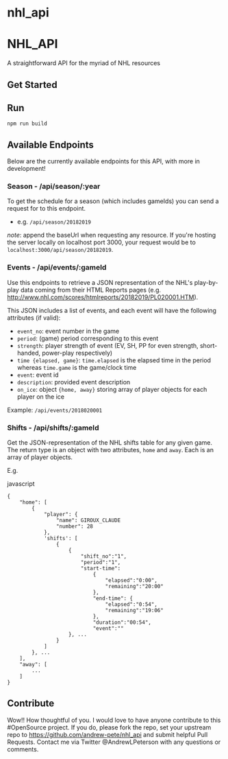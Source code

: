 # nhl_api
# NHL_API
A straightforward API for the myriad of NHL resources

## Get Started

## Run
`npm run build`

## Available Endpoints
Below are the currently available endpoints for this API, with more in development!

### Season - /api/season/:year
To get the schedule for a season (which includes gameIds) you can send a request for to this endpoint.
- e.g. `/api/season/20182019`

_note_: append the baseUrl when requesting any resource. If you're hosting the server locally on localhost port 3000, your request would be to `localhost:3000/api/season/20182019`.

### Events - /api/events/:gameId
Use this endpoints to retrieve a JSON representation of the NHL's play-by-play data coming from their HTML Reports pages (e.g. http://www.nhl.com/scores/htmlreports/20182019/PL020001.HTM).

This JSON includes a list of events, and each event will have the following attributes (if valid):
- `event_no`: event number in the game
- `period`: (game) period corresponding to this event
- `strength`: player strength of event (EV, SH, PP for even strength, short-handed, power-play respectively)
- `time {elapsed, game}`: `time.elapsed` is the elapsed time in the period whereas `time.game` is the game/clock time
- `event`: event id
- `description`: provided event description
- `on_ice`: object `{home, away}` storing array of player objects for each player on the ice

Example: `/api/events/2018020001`

### Shifts - /api/shifts/:gameId
Get the JSON-representation of the NHL shifts table for any given game. The return type is an object with two attributes, `home` and `away`. Each is an array of player objects.

E.g.

javascript
```
{
    "home": [
        {
            "player": {
                "name": GIROUX_CLAUDE
                "number": 28
            },
            'shifts': [
                {
                    {
                        "shift_no":"1",
                        "period":"1",
                        "start-time":
                            {
                                "elapsed":"0:00",
                                "remaining":"20:00"
                            },
                            "end-time": {
                                "elapsed":"0:54",
                                "remaining":"19:06"
                            },
                            "duration":"00:54",
                            "event":""
                    }, ...
                }
            ]
        }, ...
    ],
    "away": [
        ...
    ]
}
```

## Contribute

Wow!! How thoughtful of you. I would love to have anyone contribute to this #OpenSource project. If you do, please fork the repo, set your upstream repo to https://github.com/andrew-pete/nhl_api and submit helpful Pull Requests. Contact me via Twitter @AndrewLPeterson with any questions or comments.